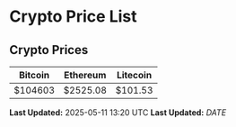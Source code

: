 # Crypto Price List

## Crypto Prices
| Bitcoin | Ethereum | Litecoin |
| ------- | -------- | -------- |
| $104603 | $2525.08 | $101.53 |
**Last Updated:** 2025-05-11 13:20 UTC
**Last Updated:** $DATE$
